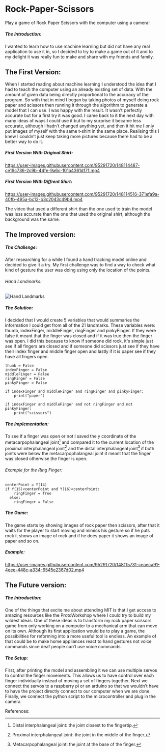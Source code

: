 # Rock-Paper-Scissors
Play a game of Rock Paper Scissors with the computer using a camera!

##### The Introduction:

  I wanted to learn how to use machine learning but did not have any real application to use it in, so I decided to try to make a game out of it and to my delight it was really fun to make and share with my friends and family.

## The First Version:

  When I started reading about machine learning I understood the idea that I had to teach the computer using an already existing set of data. With the amount of given data being directly proportional to the accuracy of the program. So with that in mind I began by taking photos of myself doing rock paper and scissors then running it through the algorithm to generate a model that I can use. I was happy with the result. It wasn't perfectly accurate but for a first try it was good. I came back to it the next day with many ideas of ways I could use it but to my surprise it became less accurate, although I hadn’t changed anything yet, and then it hit me I only put images of myself with the same t-shirt in the same place. Realising this I knew I couldn’t just keep taking more pictures because there had to be a better way to do it.


##### First Version With Original Shirt:

https://user-images.githubusercontent.com/95291720/148114487-ce19c736-2c9b-44fe-9a6c-101a4361d171.mp4   

##### First Version With Diffrent Shirt:

https://user-images.githubusercontent.com/95291720/148114516-371efa9a-40fb-495a-bc12-b3c2043c49b4.mp4

The video that used a different shirt than the one used to train the model was less accurate than the one that used the original shirt, although the background was the same.


## The Improved version:

  ##### The Challenge:

   After researching for a while I found a hand tracking model online and decided to give it a try. My first challenge was to find a way to check what kind of gesture the user was doing using only the location of the points. 
   
   ###### Hand Landmarks:
   
   ![Hand Landmarks](https://user-images.githubusercontent.com/95291720/148080906-0c5803b5-2d22-4dd3-b445-b7bb69599dd7.PNG)

  ##### The Solution: 

  I decided that I would create 5 variables that would summaries the information I could get from all of the 21 landmarks. These variables were: thumb, indexFinger, middleFinger, ringFinger and pinkyFinger. If they were false it meant that the finger was closed and if it was true then the finger was open. I did this because to know if someone did rock, it's simple just see if all fingers are closed and if someone did scissors just see if they have their index finger and middle finger open and lastly if it is paper see if they have all fingers open.
  
  ```
  thumb = False
  indexFinger = False
  middleFinger = False
  ringFinger = False
  pinkyFinger = False
  ```
  
  ```
  if indexFinger and middleFinger and ringFinger and pinkyFinger:
      print("paper")
  ```
  
  ```
  if indexFinger and middleFinger and not ringFinger and not pinkyFinger:
      print("scissors")
  ```

  ##### The Implementation:

  To see if a finger was open or not I saved the y coordinate of the metacarpophalangeal joint[^1] and compared it to the current location of the proximal interphalangeal joint[^2] and the distal interphalangeal joint[^3] if both joints were below the metacarpophalangeal joint it meant that the finger was closed otherwise the finger is open.
  
  ###### Example for the Ring Finger:
  
  ```
  centerPoint = Y(14)
  if Y(15)<centerPoint and Y(16)<centerPoint:
      ringFinger = True
    else:
      ringFinger = False
  ```

  ##### The Game:

  The game starts by showing images of rock paper then scissors, after that it waits for the player to start moving and mimics his gesture so if he puts rock it shows an image of rock and if he does paper it shows an image of paper and so on.
  
  ##### Example:

https://user-images.githubusercontent.com/95291720/148115731-ceaeca91-4eee-448c-a334-6545e2367d02.mp4

## The Future version:


  ##### The Introduction:

  One of the things that excite me about attending MIT is that I get access to amazing resources like the ProtoWorkshop where I could try to build my wildest ideas. One of these ideas is to transform my rock paper scissors game from only working on a computer to a mechanical arm that can move on its own. Although its first application would be to play a game, the possibilities for reforming into a more useful tool is endless. An example of that could be to make home appliances react to hand gestures not voice commands since deaf people can’t use voice commands.

  ##### The Setup: 

  First, after printing the model and assembling it we can use multiple servos to control the finger movements. This allows us to have control over each finger individually instead of moving a set of fingers together. Next we connect the servos to a raspberry pi or an arduino so that we wouldn’t have to have the project directly connect to our computer when we are done. Finally, we connect the python script to the microcontroller and plug in the camera.






References: 

[^1]: Distal interphalangeal joint: the joint closest to the fingertip.

[^2]: Proximal interphalangeal joint: the joint in the middle of the finger.

[^3]: Metacarpophalangeal joint: the joint at the base of the finger.
